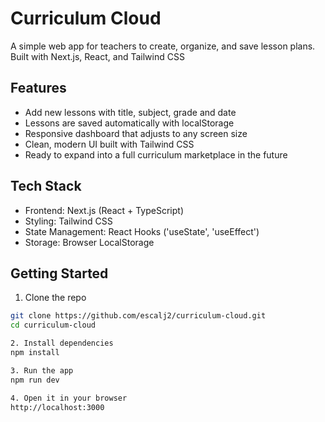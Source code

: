 # Curriculum Cloud

A simple web app for teachers to create, organize, and save lesson plans. Built with Next.js, React, and Tailwind CSS

## Features

 - Add new lessons with title, subject, grade and date
 - Lessons are saved automatically with localStorage
  - Responsive dashboard that adjusts to any screen size
  - Clean, modern UI built with Tailwind CSS
  - Ready to expand into a full curriculum marketplace in the future

  ## Tech Stack
  
  - Frontend: Next.js (React + TypeScript)
  - Styling: Tailwind CSS
  - State Management: React Hooks ('useState', 'useEffect')
  - Storage: Browser LocalStorage

  ## Getting Started

1. Clone the repo
```bash
git clone https://github.com/escalj2/curriculum-cloud.git
cd curriculum-cloud

2. Install dependencies
npm install

3. Run the app
npm run dev

4. Open it in your browser
http://localhost:3000